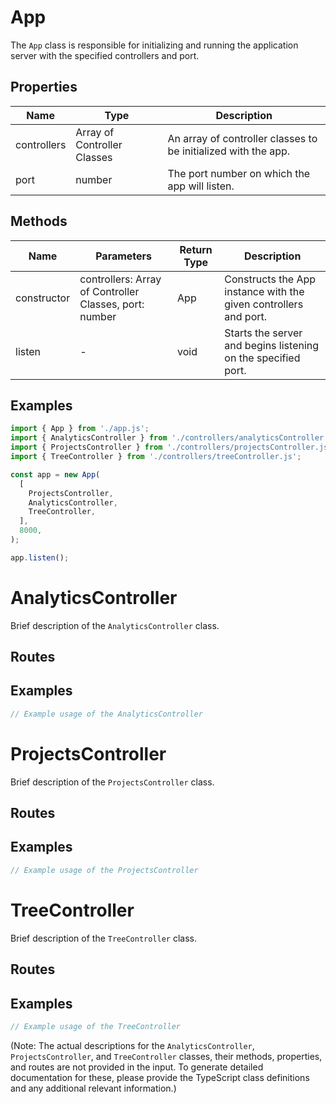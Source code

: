 # App

The `App` class is responsible for initializing and running the application server with the specified controllers and port.

## Properties

| Name          | Type   | Description               |
|---------------|--------|---------------------------|
| controllers   | Array of Controller Classes | An array of controller classes to be initialized with the app. |
| port          | number | The port number on which the app will listen. |

## Methods

| Name       | Parameters                  | Return Type | Description                 |
|------------|-----------------------------|-------------|-----------------------------|
| constructor | controllers: Array of Controller Classes, port: number | App | Constructs the App instance with the given controllers and port. |
| listen     | -                           | void        | Starts the server and begins listening on the specified port. |

## Examples

```typescript
import { App } from './app.js';
import { AnalyticsController } from './controllers/analyticsController.js';
import { ProjectsController } from './controllers/projectsController.js';
import { TreeController } from './controllers/treeController.js';

const app = new App(
  [
    ProjectsController,
    AnalyticsController,
    TreeController,
  ],
  8000,
);

app.listen();
```

# AnalyticsController

Brief description of the `AnalyticsController` class.

## Routes

## Examples

```typescript
// Example usage of the AnalyticsController
```

# ProjectsController

Brief description of the `ProjectsController` class.

## Routes

## Examples

```typescript
// Example usage of the ProjectsController
```

# TreeController

Brief description of the `TreeController` class.

## Routes

## Examples

```typescript
// Example usage of the TreeController
```

(Note: The actual descriptions for the `AnalyticsController`, `ProjectsController`, and `TreeController` classes, their methods, properties, and routes are not provided in the input. To generate detailed documentation for these, please provide the TypeScript class definitions and any additional relevant information.)